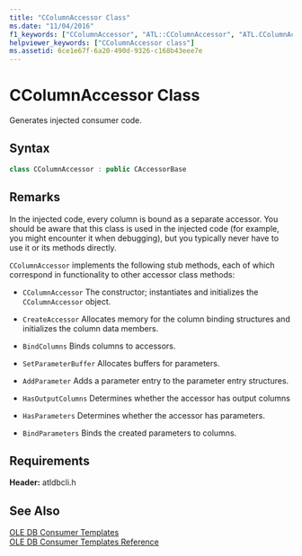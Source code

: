 ```yaml
---
title: "CColumnAccessor Class"
ms.date: "11/04/2016"
f1_keywords: ["CColumnAccessor", "ATL::CColumnAccessor", "ATL.CColumnAccessor"]
helpviewer_keywords: ["CColumnAccessor class"]
ms.assetid: 6ce1e67f-6a20-490d-9326-c168b43eee7e
---
```

# CColumnAccessor Class

Generates injected consumer code.

## Syntax

```cpp
class CColumnAccessor : public CAccessorBase
```

## Remarks

In the injected code, every column is bound as a separate accessor. You should be aware that this class is used in the injected code (for example, you might encounter it when debugging), but you typically never have to use it or its methods directly.

`CColumnAccessor` implements the following stub methods, each of which correspond in functionality to other accessor class methods:

- `CColumnAccessor` The constructor; instantiates and initializes the `CColumnAccessor` object.

- `CreateAccessor` Allocates memory for the column binding structures and initializes the column data members.

- `BindColumns` Binds columns to accessors.

- `SetParameterBuffer` Allocates buffers for parameters.

- `AddParameter` Adds a parameter entry to the parameter entry structures.

- `HasOutputColumns` Determines whether the accessor has output columns

- `HasParameters` Determines whether the accessor has parameters.

- `BindParameters` Binds the created parameters to columns.

## Requirements

**Header:** atldbcli.h

## See Also

[OLE DB Consumer Templates](../../data/oledb/ole-db-consumer-templates-cpp.md)<br/>
[OLE DB Consumer Templates Reference](../../data/oledb/ole-db-consumer-templates-reference.md)